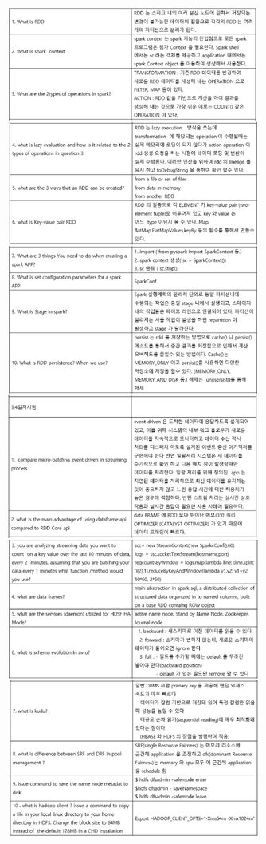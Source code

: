 
![](./Images/y1.PNG)
![](./Images/y2.PNG)
![](./Images/y3.PNG)
![](./Images/y4.PNG)
![](./Images/y5.PNG)
![](./Images/y6.PNG)
